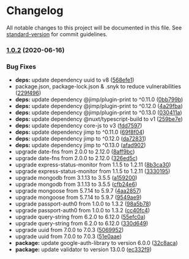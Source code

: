 # Changelog

All notable changes to this project will be documented in this file. See [standard-version](https://github.com/conventional-changelog/standard-version) for commit guidelines.

### [1.0.2](https://github.com/xinbenlv/open-golinks/compare/v1.0.1...v1.0.2) (2020-06-16)


### Bug Fixes

* **deps:** update dependency uuid to v8 ([568efe1](https://github.com/xinbenlv/open-golinks/commit/568efe113012122d227721c7bd96274e2553f3bb))
* package.json, package-lock.json & .snyk to reduce vulnerabilities ([229f496](https://github.com/xinbenlv/open-golinks/commit/229f4961ef97c5ee05f65c0fa3594830a1255deb))
* **deps:** update dependency @jimp/plugin-print to ^0.11.0 ([0bb799b](https://github.com/xinbenlv/open-golinks/commit/0bb799b604231fcf8f5502daead52f6e5bc14b08))
* **deps:** update dependency @jimp/plugin-print to ^0.12.0 ([4a29fba](https://github.com/xinbenlv/open-golinks/commit/4a29fba06564ed02a6fcc82bcbf1798d89448312))
* **deps:** update dependency @jimp/plugin-print to ^0.13.0 ([030411a](https://github.com/xinbenlv/open-golinks/commit/030411a180f41053283eaeb9348956ab7815cf3c))
* **deps:** update dependency @nuxt/typescript-build to v1 ([259be7e](https://github.com/xinbenlv/open-golinks/commit/259be7e734d60425bcabde461020386a30801477))
* **deps:** update dependency core-js to v3 ([fdd7597](https://github.com/xinbenlv/open-golinks/commit/fdd75971046dc523b0b05521892e98ca830eb8d3))
* **deps:** update dependency jimp to ^0.11.0 ([69f8f04](https://github.com/xinbenlv/open-golinks/commit/69f8f048e7342d38c181b9f0ee0b9c269071694c))
* **deps:** update dependency jimp to ^0.12.0 ([da72831](https://github.com/xinbenlv/open-golinks/commit/da728315ea5e005493e561d8f02f1237155d0256))
* **deps:** update dependency jimp to ^0.13.0 ([afad902](https://github.com/xinbenlv/open-golinks/commit/afad9028da836b21ec02d8d68d26f7d1a1b1b98c))
* upgrade date-fns from 2.0.0 to 2.12.0 ([8aff9bc](https://github.com/xinbenlv/open-golinks/commit/8aff9bce865c281cfa527dd061eb0b3f429df5b8))
* upgrade date-fns from 2.0.0 to 2.12.0 ([326ed5c](https://github.com/xinbenlv/open-golinks/commit/326ed5c59b250a98e486aafad914c65ceeb0c133))
* upgrade express-status-monitor from 1.1.5 to 1.2.11 ([8b3ca30](https://github.com/xinbenlv/open-golinks/commit/8b3ca30c207458773a3568539a6f0fc11c262cc3))
* upgrade express-status-monitor from 1.1.5 to 1.2.11 ([3330195](https://github.com/xinbenlv/open-golinks/commit/3330195bc566e1f17d75aec8e2561ad52946999f))
* upgrade mongodb from 3.1.13 to 3.5.5 ([a159200](https://github.com/xinbenlv/open-golinks/commit/a1592009a6bede65063c185e56a8ae568259702f))
* upgrade mongodb from 3.1.13 to 3.5.5 ([cfb24e6](https://github.com/xinbenlv/open-golinks/commit/cfb24e62a0e8b44d87c509685c4523d21805e363))
* upgrade mongoose from 5.7.14 to 5.9.7 ([4aa2857](https://github.com/xinbenlv/open-golinks/commit/4aa2857c0b893dc5c581c80a95947bc91e5b6eb3))
* upgrade mongoose from 5.7.14 to 5.9.7 ([9549ae9](https://github.com/xinbenlv/open-golinks/commit/9549ae9705ccf6d6ba76d1e08df6e5bce33c2699))
* upgrade passport-auth0 from 1.0.0 to 1.3.2 ([98a5b78](https://github.com/xinbenlv/open-golinks/commit/98a5b788c0a2cc26750c359d2adff0d6266b9541))
* upgrade passport-auth0 from 1.0.0 to 1.3.2 ([cc40fc4](https://github.com/xinbenlv/open-golinks/commit/cc40fc42cc76147b8bfb03aa8d0fe9d369a9ac50))
* upgrade query-string from 6.2.0 to 6.12.0 ([55efc0a](https://github.com/xinbenlv/open-golinks/commit/55efc0a8417daeb0c2a65606b42d20153f2f6a06))
* upgrade query-string from 6.2.0 to 6.12.0 ([330d649](https://github.com/xinbenlv/open-golinks/commit/330d6490c3701bad82974dc32962507c18de9688))
* upgrade uuid from 7.0.0 to 7.0.3 ([5069952](https://github.com/xinbenlv/open-golinks/commit/50699523c0014dcb0a6264a780f35737cff7b514))
* upgrade uuid from 7.0.0 to 7.0.3 ([51e0aae](https://github.com/xinbenlv/open-golinks/commit/51e0aaeacfe2d8ce35e7bb225de129750433d89c))
* **package:** update google-auth-library to version 6.0.0 ([32c8aca](https://github.com/xinbenlv/open-golinks/commit/32c8aca297b52012fba756f4d714539292111d34))
* **package:** update validator to version 13.0.0 ([ec332f9](https://github.com/xinbenlv/open-golinks/commit/ec332f95fe893250472f09aa5e9a9bf9a0446029))

